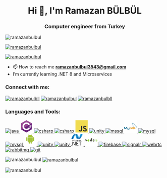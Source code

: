 <h1 align="center">Hi 👋, I'm Ramazan BÜLBÜL</h1>
<h3 align="center">Computer engineer from Turkey</h3>

<p align="left"> <img src="https://komarev.com/ghpvc/?username=ramazanbulbul&label=Profile%20views&color=0e75b6&style=flat" alt="ramazanbulbul" /> </p>
<p align="left"> <a href="https://twitter.com/ramazanbulbll" target="_blank"><img src="https://img.shields.io/twitter/follow/ramazanbulbll?logo=twitter&style=for-the-badge" alt="ramazanbulbul" /></a> </p>

<p align="left"> <a href="https://github.com/ryo-ma/github-profile-trophy"><img src="https://github-profile-trophy.vercel.app/?username=ramazanbulbul" alt="ramazanbulbul" /></a> </p>

- 📫 How to reach me **ramazanbulbul3543@gmail.com**
-  I’m currently learning  .NET 8 and Microservices

<h3 align="left">Connect with me:</h3>
<p align="left">
<a href="https://twitter.com/ramazanbulbll" target="_blank"><img align="center" src="https://cdn.jsdelivr.net/npm/simple-icons@3.0.1/icons/twitter.svg" alt="ramazanbulbll" height="30" width="40" /></a>
<a href="https://linkedin.com/in/ramazanbulbul" target="_blank"><img align="center" src="https://cdn.jsdelivr.net/npm/simple-icons@3.0.1/icons/linkedin.svg" alt="ramazanbulbul" height="30" width="40" /></a>
<a href="https://instagram.com/ramazanbulbll" target="_blank"><img align="center" src="https://cdn.jsdelivr.net/npm/simple-icons@3.0.1/icons/instagram.svg" alt="ramazanbulbll" height="30" width="40" /></a>
</p>

<h3 align="left">Languages and Tools:</h3>
<p align="left"> 
  <a href="https://www.java.com/ target="_blank"> <img src="https://cdn4.iconfinder.com/data/icons/logos-and-brands/512/181_Java_logo_logos-512.png" alt="java" width="40" height="40"/> </a> 
  <a href="https://www.w3schools.com/cs/" target="_blank"> <img src="https://raw.githubusercontent.com/devicons/devicon/master/icons/csharp/csharp-original.svg" alt="csharp" width="40" height="40"/> </a> 
  <a href="https://www.python.org/" target="_blank"> <img src="https://upload.wikimedia.org/wikipedia/commons/thumb/c/c3/Python-logo-notext.svg/1869px-Python-logo-notext.svg.png" alt="csharp" width="40" height="40"/> </a> 
  <a href="https://www.php.net/" target="_blank"> <img src="https://icons-for-free.com/iconfiles/png/512/php+plain-1324760555060951567.png" alt="csharp" width="40" height="40"/> </a> 
  <a href="https://developer.mozilla.org/en-US/docs/Web/JavaScript" target="_blank"> <img src="https://raw.githubusercontent.com/devicons/devicon/master/icons/javascript/javascript-original.svg" alt="javascript" width="40" height="40"/> </a> 
  <a href="https://www.oracle.com/database/" target="_blank"> <img src="https://www.oracle.com/a/ocom/img/pl-sql.svg" alt="unity" width="40" height="40"/> </a> 
  <a href="https://www.microsoft.com/sql-server" target="_blank"> <img src="https://www.svgrepo.com/show/303229/microsoft-sql-server-logo.svg" alt="mssql" width="40" height="40"/> </a> 
  <a href="https://www.mysql.com/" target="_blank"> <img src="https://raw.githubusercontent.com/devicons/devicon/master/icons/mysql/mysql-original-wordmark.svg" alt="mysql" width="40" height="40"/> </a> 
  <a href="https://www.postgresql.org/" target="_blank"> <img src="https://www.postgresql.org/media/img/about/press/elephant.png" alt="mysql" width="40" height="40"/> </a> 
  <a href="https://support.huaweicloud.com/intl/en-us/gaussdb/index.html" target="_blank"> <img src="https://miro.medium.com/v2/resize:fit:650/0*1OzUBLSUxBZ_cIO5.png" alt="mysql" width="40" height="40"/> </a> 
  <a href="https://developer.android.com" target="_blank"> <img src="https://raw.githubusercontent.com/devicons/devicon/master/icons/android/android-original-wordmark.svg" alt="android" width="40" height="40"/> </a> 
  <a href="https://spring.io/" target="_blank"> <img src="https://avatars.githubusercontent.com/u/317776?s=200&v=4" alt="unity" width="40" height="40"/> </a> 
  <a href="https://unity.com/" target="_blank"> <img src="https://www.vectorlogo.zone/logos/unity3d/unity3d-icon.svg" alt="unity" width="40" height="40"/> </a> 
  <a href="https://dotnet.microsoft.com/" target="_blank"> <img src="https://raw.githubusercontent.com/devicons/devicon/master/icons/dot-net/dot-net-original-wordmark.svg" alt="dotnet" width="40" height="40"/> </a> 
  <a href="https://nodejs.org" target="_blank"> <img src="https://raw.githubusercontent.com/devicons/devicon/master/icons/nodejs/nodejs-original-wordmark.svg" alt="nodejs" width="40" height="40"/> </a>
  <a href="https://firebase.google.com/" target="_blank"> <img src="https://www.vectorlogo.zone/logos/firebase/firebase-icon.svg" alt="firebase" width="40" height="40"/> </a>
  <a href="https://dotnet.microsoft.com/apps/aspnet/signalr/" target="_blank"> <img src="https://dotnet.microsoft.com/static/images/illustrations/swimlane-azure-signalr-logo.svg" alt="signalr" width="40" height="40"/> </a>
  <a href="https://webrtc.org/" target="_blank"> <img src="https://webrtc.github.io/webrtc-org/assets/images/webrtc-logo-vert-retro-255x305.png" alt="webrtc" width="40" height="40"/> </a>
  <a href="https://www.rabbitmq.com/" target="_blank"> <img src="https://store-images.s-microsoft.com/image/apps.53639.14392113910098879.68783c39-990f-4d51-8cdf-2af5517a7aad.562090c4-acfa-42bb-8d4b-b57693a7ef37?h=464" alt="rabbitmq" width="40" height="40"/> </a>
  <a href="https://git-scm.com/" target="_blank"> <img src="https://www.vectorlogo.zone/logos/git-scm/git-scm-icon.svg" alt="git" width="40" height="40"/> </a> 
</p>

<p><img align="left" src="https://github-readme-stats.vercel.app/api/top-langs?username=ramazanbulbul&show_icons=true&locale=en&layout=compact" alt="ramazanbulbul" /></p>

<p>&nbsp;<img align="center" src="https://github-readme-stats.vercel.app/api?username=ramazanbulbul&show_icons=true&locale=en" alt="ramazanbulbul" /></p>

<p><img align="center" src="https://github-readme-streak-stats.herokuapp.com/?user=ramazanbulbul&" alt="ramazanbulbul" /></p>
